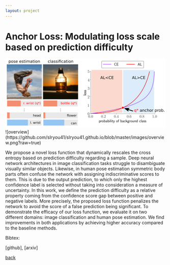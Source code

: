 ```yaml
---
layout: project
---
```


# Anchor Loss: Modulating loss scale based on prediction difficulty

<img src="https://github.com/slryou41/slryou41.github.io/blob/master/images/overview.png?raw=true">
![overview](https://github.com/slryou41/slryou41.github.io/blob/master/images/overview.png?raw=true)

We propose a novel loss function that dynamically rescales the cross entropy based on prediction difficulty regarding a sample. Deep neural network architectures in image classification tasks struggle to disambiguate visually similar objects. Likewise, in human pose estimation symmetric body parts often confuse the network with assigning indiscriminative scores to them. This is due to the output prediction, to which only the highest confidence label is selected without taking into consideration a measure of uncertainty. In this work, we define the prediction difficulty as a relative property coming from the confidence score gap between positive and negative labels. More precisely, the proposed loss function penalizes the network to avoid the score of a false prediction being significant. To demonstrate the efficacy of our loss function, we evaluate it on two different domains: image classification and human pose estimation. We find improvements in both applications by achieving higher accuracy compared to the baseline methods.

Bibtex:

[github], [arxiv]

[back](./)
